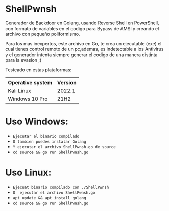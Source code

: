 # ShellPwnsh
Generador de Backdoor en Golang, usando Reverse Shell en PowerShell, con formato de variables en el codigo para Bypass de AMSI y creando el archivo con pequeño poliformismo.

Para los mas inexpertos, este archivo en Go, te crea un ejecutable (exe) el cual tienes control remoto de un pc,ademas, es indetectable a los Antivirus y el generador intenta siempre generar el codigo de una manera distinta para la evasion ;)

Testeado en estas plataformas:

<table>
    <tr>
        <th>Operative system</th>
        <th> Version </th>
    </tr>
    <tr>
        <td>Kali Linux</td>
        <td> 2022.1</td>
    </tr>
    <tr>
        <td>Windows 10 Pro</td>
        <td> 21H2</td>
    </tr>
</table>

# Uso Windows:
* `Ejecutar el binario compilado`
* `O tambien puedes instalar Golang`
* `Y ejecutar el archivo ShellPwnsh.go de source`
* `cd source && go run ShellPwnsh.go`

# Uso Linux:
* `Ejecuat binario compilado con ./ShellPwnsh`
* `O  ejecutar el archivo ShellPwnsh.go` 
* `apt update && apt install golang`
* `cd source && go run ShellPwnsh.go`





